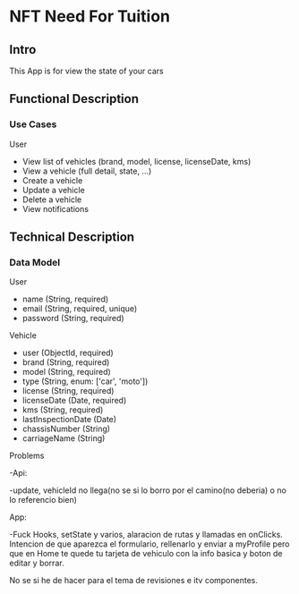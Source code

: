 # NFT Need For Tuition

## Intro

This App is for view the state of your cars

## Functional Description

### Use Cases

User
- View list of vehicles (brand, model, license, licenseDate, kms)
- View a vehicle (full detail, state, ...)
- Create a vehicle
- Update a vehicle
- Delete a vehicle
- View notifications

## Technical Description

### Data Model

User
- name (String, required)
- email (String, required, unique)
- password (String, required)

Vehicle
- user (ObjectId, required)
- brand (String, required)
- model (String, required)
- type (String, enum: ['car', 'moto'])
- license (String, required)
- licenseDate (Date, required)
- kms (String, required)
- lastInspectionDate (Date)
- chassisNumber (String)
- carriageName (String)



Problems

-Api:

-update, vehicleId no llega(no se si lo borro por el camino(no deberia) o no lo referencio bien)

App:

-Fuck Hooks, setState y varios, alaracion de rutas y llamadas en onClicks. Intencion de que aparezca el formulario, rellenarlo y enviar a myProfile pero que en Home te quede tu tarjeta de vehiculo con la info basica y boton de editar y borrar.

No se si he de hacer para el tema de revisiones e itv componentes. 
